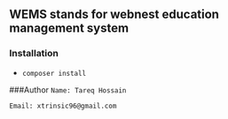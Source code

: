 ## WEMS stands for webnest education management system
### Installation
+ ``composer install``

###Author
 ``Name: Tareq Hossain``
 
``Email: xtrinsic96@gmail.com``


